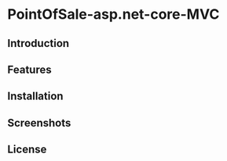 # PointOfSale-asp.net-core-MVC
## Introduction ##
## Features ##
## Installation ##
## Screenshots ##
## License ##
